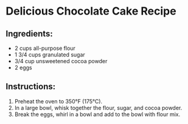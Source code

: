 # Delicious Chocolate Cake Recipe

## Ingredients:
- 2 cups all-purpose flour
- 1 3/4 cups granulated sugar
- 3/4 cup unsweetened cocoa powder
- 2 eggs

## Instructions:
1. Preheat the oven to 350°F (175°C).
2. In a large bowl, whisk together the flour, sugar, and cocoa powder.
3. Break the eggs, whirl in a bowl and add to the bowl with flour mix.